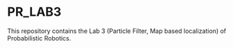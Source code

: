 # PR_LAB3
This repository contains the Lab 3 (Particle Filter, Map based localization) of Probabilistic Robotics. 
